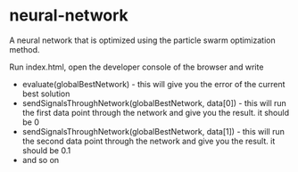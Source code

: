 # neural-network
A neural network that is optimized using the particle swarm optimization method. 

Run index.html, open the developer console of the browser and write 
- evaluate(globalBestNetwork) - this will give you the error of the current best solution
- sendSignalsThroughNetwork(globalBestNetwork, data[0]) - this will run the first data point through the network and give you the result. it should be 0
- sendSignalsThroughNetwork(globalBestNetwork, data[1]) - this will run the second data point through the network and give you the result. it should be 0.1
- and so on
